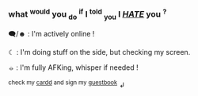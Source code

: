 ### what <sup>would</sup> you <sub>do</sub> <sup>if</sup> I <sup>told</sup> <sub>you</sub> I [***HATE***](https://youtu.be/gpylHsdk824?si=71HoLM3mGy3-9wyY) you <sup>?</sup>

🗨/☻ : I'm actively online ! 

☾ : I'm doing stuff on the side, but checking my screen.

⦵ : I'm fully AFKing, whisper if needed !

<sup>check my [cardd](https://dont-let-the-dead-bite.carrd.co/#) and sign my [guestbook](https://dontletthedeadbite.123guestbook.com/)</sup>
↲



